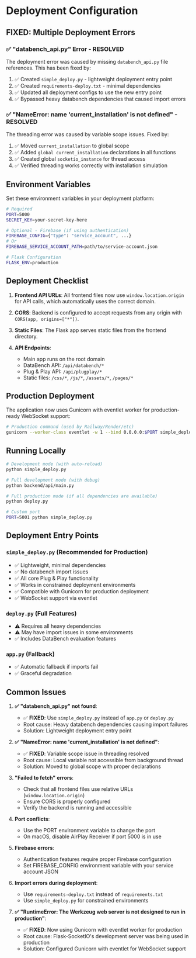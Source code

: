 # Deployment Configuration

## FIXED: Multiple Deployment Errors

### ✅ "databench_api.py" Error - RESOLVED
The deployment error was caused by missing `databench_api.py` file references. This has been fixed by:

1. ✅ Created `simple_deploy.py` - lightweight deployment entry point
2. ✅ Created `requirements-deploy.txt` - minimal dependencies 
3. ✅ Updated all deployment configs to use the new entry point
4. ✅ Bypassed heavy databench dependencies that caused import errors

### ✅ "NameError: name 'current_installation' is not defined" - RESOLVED
The threading error was caused by variable scope issues. Fixed by:

1. ✅ Moved `current_installation` to global scope
2. ✅ Added `global current_installation` declarations in all functions
3. ✅ Created global `socketio_instance` for thread access
4. ✅ Verified threading works correctly with installation simulation

## Environment Variables

Set these environment variables in your deployment platform:

```bash
# Required
PORT=5000
SECRET_KEY=your-secret-key-here

# Optional - Firebase (if using authentication)
FIREBASE_CONFIG={"type": "service_account", ...}
# Or
FIREBASE_SERVICE_ACCOUNT_PATH=path/to/service-account.json

# Flask Configuration
FLASK_ENV=production
```

## Deployment Checklist

1. **Frontend API URLs**: All frontend files now use `window.location.origin` for API calls, which automatically uses the correct domain.

2. **CORS**: Backend is configured to accept requests from any origin with `CORS(app, origins=["*"])`.

3. **Static Files**: The Flask app serves static files from the frontend directory.

4. **API Endpoints**: 
   - Main app runs on the root domain
   - DataBench API: `/api/databench/*`
   - Plug & Play API: `/api/plugplay/*`
   - Static files: `/css/*`, `/js/*`, `/assets/*`, `/pages/*`

## Production Deployment

The application now uses Gunicorn with eventlet worker for production-ready WebSocket support:

```bash
# Production command (used by Railway/Render/etc)
gunicorn --worker-class eventlet -w 1 --bind 0.0.0.0:$PORT simple_deploy:app
```

## Running Locally

```bash
# Development mode (with auto-reload)
python simple_deploy.py

# Full development mode (with debug)
python backend/api/main.py

# Full production mode (if all dependencies are available)
python deploy.py

# Custom port
PORT=5001 python simple_deploy.py
```

## Deployment Entry Points

### `simple_deploy.py` (Recommended for Production)
- ✅ Lightweight, minimal dependencies
- ✅ No databench import issues
- ✅ All core Plug & Play functionality
- ✅ Works in constrained deployment environments
- ✅ Compatible with Gunicorn for production deployment
- ✅ WebSocket support via eventlet

### `deploy.py` (Full Features)
- ⚠️ Requires all heavy dependencies
- ⚠️ May have import issues in some environments
- ✅ Includes DataBench evaluation features

### `app.py` (Fallback)
- ✅ Automatic fallback if imports fail
- ✅ Graceful degradation

## Common Issues

1. **✅ "databench_api.py" not found**: 
   - ✅ **FIXED**: Use `simple_deploy.py` instead of `app.py` or `deploy.py`
   - Root cause: Heavy databench dependencies causing import failures
   - Solution: Lightweight deployment entry point

2. **✅ "NameError: name 'current_installation' is not defined"**: 
   - ✅ **FIXED**: Variable scope issue in threading resolved
   - Root cause: Local variable not accessible from background thread
   - Solution: Moved to global scope with proper declarations

3. **"Failed to fetch" errors**: 
   - Check that all frontend files use relative URLs (`window.location.origin`)
   - Ensure CORS is properly configured
   - Verify the backend is running and accessible

4. **Port conflicts**:
   - Use the PORT environment variable to change the port
   - On macOS, disable AirPlay Receiver if port 5000 is in use

5. **Firebase errors**:
   - Authentication features require proper Firebase configuration
   - Set FIREBASE_CONFIG environment variable with your service account JSON

6. **Import errors during deployment**:
   - Use `requirements-deploy.txt` instead of `requirements.txt`
   - Use `simple_deploy.py` for constrained environments

7. **✅ "RuntimeError: The Werkzeug web server is not designed to run in production"**:
   - ✅ **FIXED**: Now using Gunicorn with eventlet worker for production
   - Root cause: Flask-SocketIO's development server was being used in production
   - Solution: Configured Gunicorn with eventlet for WebSocket support